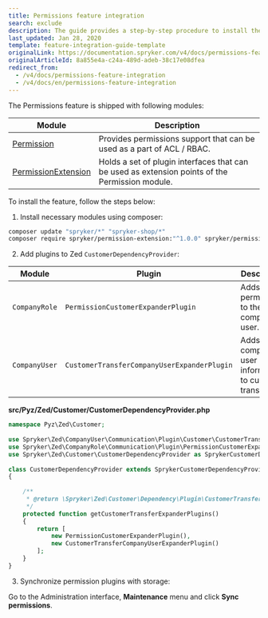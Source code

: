 ```yaml
---
title: Permissions feature integration
search: exclude
description: The guide provides a step-by-step procedure to install the Permissions feature into your project.
last_updated: Jan 28, 2020
template: feature-integration-guide-template
originalLink: https://documentation.spryker.com/v4/docs/permissions-feature-integration
originalArticleId: 8a855e4a-c24a-489d-adeb-38c17e08dfea
redirect_from:
  - /v4/docs/permissions-feature-integration
  - /v4/docs/en/permissions-feature-integration
---
```


The Permissions feature is shipped with following modules:

| Module | Description |
| --- | --- |
| [Permission](https://github.com/spryker/spryker/tree/master/Bundles/Permission) | Provides permissions support that can be used as a part of ACL / RBAC. |
| [PermissionExtension](https://github.com/spryker/spryker/tree/master/Bundles/PermissionExtension) | Holds a set of plugin interfaces that can be used as extension points of the Permission module. |

To install the feature, follow the steps below:
1. Install necessary modules using composer:

```bash
composer update "spryker/*" "spryker-shop/*"
composer require spryker/permission-extension:"^1.0.0" spryker/permission:"^1.0.0"
```

2. Add plugins to Zed `CustomerDependencyProvider`:


| Module | Plugin | Description | Method in Dependency Provider |
| --- | --- | --- | --- |
| `CompanyRole` | `PermissionCustomerExpanderPlugin` | Adds permissions to the company user. | `getCustomerTransferExpanderPlugins` |
| `CompanyUser` | `CustomerTransferCompanyUserExpanderPlugin` | Adds company user information to customer transfer. | `getCustomerTransferExpanderPlugins` |

**src/Pyz/Zed/Customer/CustomerDependencyProvider.php**

```php
namespace Pyz\Zed\Customer;
 
use Spryker\Zed\CompanyUser\Communication\Plugin\Customer\CustomerTransferCompanyUserExpanderPlugin;
use Spryker\Zed\CompanyRole\Communication\Plugin\PermissionCustomerExpanderPlugin;
use Spryker\Zed\Customer\CustomerDependencyProvider as SprykerCustomerDependencyProvider;
 
class CustomerDependencyProvider extends SprykerCustomerDependencyProvider
{
 
    /**
     * @return \Spryker\Zed\Customer\Dependency\Plugin\CustomerTransferExpanderPluginInterface[]
     */
    protected function getCustomerTransferExpanderPlugins()
    {
        return [
            new PermissionCustomerExpanderPlugin(),
            new CustomerTransferCompanyUserExpanderPlugin()
        ];
    }
}
```

3. Synchronize permission plugins with storage:

Go to the Administration interface, **Maintenance** menu and click **Sync permissions**.
 


